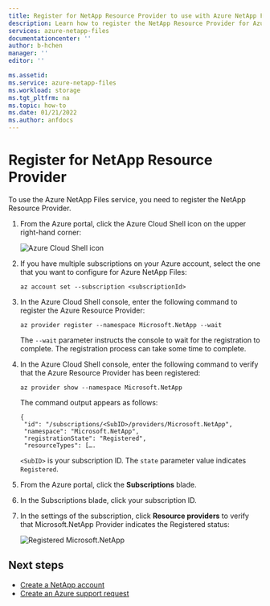 ```yaml
---
title: Register for NetApp Resource Provider to use with Azure NetApp Files | Microsoft Docs
description: Learn how to register the NetApp Resource Provider for Azure NetApp Files.
services: azure-netapp-files
documentationcenter: ''
author: b-hchen
manager: ''
editor: ''

ms.assetid:
ms.service: azure-netapp-files
ms.workload: storage
ms.tgt_pltfrm: na
ms.topic: how-to
ms.date: 01/21/2022
ms.author: anfdocs
---
```

# Register for NetApp Resource Provider

To use the Azure NetApp Files service, you need to register the NetApp Resource Provider.

1. From the Azure portal, click the Azure Cloud Shell icon on the upper right-hand corner:

      ![Azure Cloud Shell icon](../media/azure-netapp-files/azure-netapp-files-azure-cloud-shell.png)

2. If you have multiple subscriptions on your Azure account, select the one that you want to configure for Azure NetApp Files:
    
    ```azurecli
    az account set --subscription <subscriptionId>
    ```

3. In the Azure Cloud Shell console, enter the following command to register the Azure Resource Provider: 
    
    ```azurecli
    az provider register --namespace Microsoft.NetApp --wait
    ```

   The `--wait` parameter instructs the console to wait for the registration to complete. The registration process can take some time to complete.

4. In the Azure Cloud Shell console, enter the following command to verify that the Azure Resource Provider has been registered: 
    
    ```azurecli
    az provider show --namespace Microsoft.NetApp
    ```

   The command output appears as follows:
   
    ```output
    {
     "id": "/subscriptions/<SubID>/providers/Microsoft.NetApp",
     "namespace": "Microsoft.NetApp", 
     "registrationState": "Registered", 
     "resourceTypes": […. 
    ```

   `<SubID>` is your subscription ID.  The `state` parameter value indicates `Registered`.

5. From the Azure portal, click the **Subscriptions** blade.
6. In the Subscriptions blade, click your subscription ID. 
7. In the settings of the subscription, click **Resource providers** to verify that Microsoft.NetApp Provider indicates the Registered status: 

      ![Registered Microsoft.NetApp](../media/azure-netapp-files/azure-netapp-files-registered-resource-providers.png)


## Next steps

* [Create a NetApp account](azure-netapp-files-create-netapp-account.md)
* [Create an Azure support request](../azure-portal/supportability/how-to-create-azure-support-request.md)
